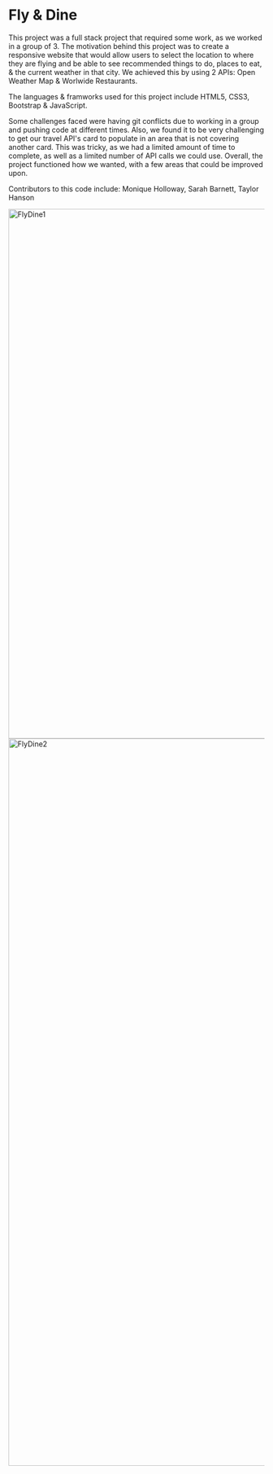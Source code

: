 # Fly & Dine

This project was a full stack project that required some work, as we worked in a group of 3.  The motivation behind this project was to create a responsive website that would allow users to select the location to where they are flying and be able to see recommended things to do, places to eat, & the current weather in that city.  We achieved this by using 2 APIs: Open Weather Map & Worlwide Restaurants.  

The languages & framworks used for this project include HTML5, CSS3, Bootstrap & JavaScript.

Some challenges faced were having git conflicts due to working in a group and pushing code at different times.  Also, we found it to be very challenging to get our travel API's card to populate in an area that is not covering another card.  This was tricky, as we had a limited amount of time to complete, as well as a limited number of API calls we could use.  Overall, the project functioned how we wanted, with a few areas that could be improved upon.

Contributors to this code include: Monique Holloway, Sarah Barnett, Taylor Hanson

<img width="1040" alt="FlyDine1" src="https://user-images.githubusercontent.com/95832977/172425148-482bd0ab-159e-4880-aa43-151e11a1e6b8.png">
<img width="1428" alt="FlyDine2" src="https://user-images.githubusercontent.com/95832977/172425169-7ed11e9d-6c3f-4963-b4f6-db786074b850.png">

